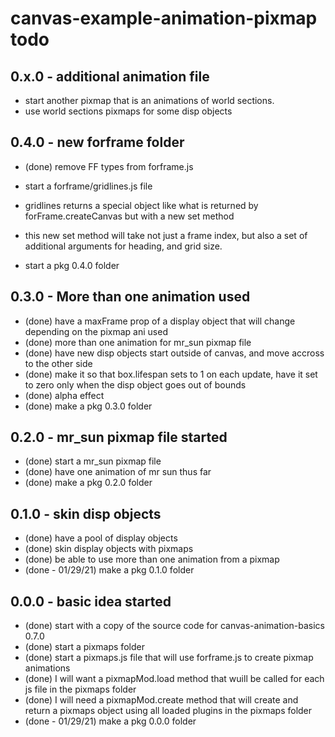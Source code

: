 # canvas-example-animation-pixmap todo

## 0.x.0 - additional animation file
* start another pixmap that is an animations of world sections.
* use world sections pixmaps for some disp objects

## 0.4.0 - new forframe folder
* (done) remove FF types from forframe.js




* start a forframe/gridlines.js file
* gridlines returns a special object like what is returned by forFrame.createCanvas but with a new set method
* this new set method will take not just a frame index, but also a set of additional arguments for heading, and grid size.
* start a pkg 0.4.0 folder

## 0.3.0 - More than one animation used
* (done) have a maxFrame prop of a display object that will change depending on the pixmap ani used
* (done) more than one animation for mr_sun pixmap file
* (done) have new disp objects start outside of canvas, and move accross to the other side
* (done) make it so that box.lifespan sets to 1 on each update, have it set to zero only when the disp object goes out of bounds
* (done) alpha effect
* (done) make a pkg 0.3.0 folder

## 0.2.0 - mr_sun pixmap file started
* (done) start a mr_sun pixmap file
* (done) have one animation of mr sun thus far
* (done) make a pkg 0.2.0 folder

## 0.1.0 - skin disp objects
* (done) have a pool of display objects
* (done) skin display objects with pixmaps
* (done) be able to use more than one animation from a pixmap
* (done - 01/29/21) make a pkg 0.1.0 folder

## 0.0.0 - basic idea started
* (done) start with a copy of the source code for canvas-animation-basics 0.7.0
* (done) start a pixmaps folder
* (done) start a pixmaps.js file that will use forframe.js to create pixmap animations
* (done) I will want a pixmapMod.load method that wuill be called for each js file in the pixmaps folder
* (done) I will need a pixmapMod.create method that will create and return a pixmaps object using all loaded plugins in the pixmaps folder
* (done - 01/29/21) make a pkg 0.0.0 folder
